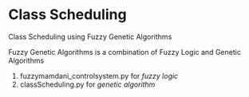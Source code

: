 # Class Scheduling
Class Scheduling using Fuzzy Genetic Algorithms

Fuzzy Genetic Algorithms is a combination of Fuzzy Logic and Genetic Algorithms

1. fuzzymamdani_controlsystem.py for *fuzzy logic*
2. classScheduling.py for *genetic algorithm*
